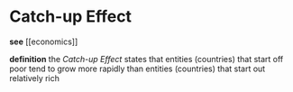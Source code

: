 # Catch-up Effect

**see** [[economics]]

**definition** the _Catch-up Effect_ states that entities (countries) that start off poor tend to grow more rapidly than entities (countries) that start out relatively rich
